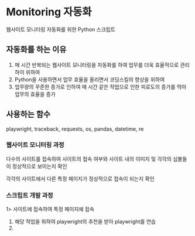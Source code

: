 # Monitoring 자동화

웹사이트 모니터링 자동화를 위한 Python 스크립트

## 자동화를 하는 이유

1. 매 시간 반복되는 웹사이트 모니터링을 자동화를 하여 업무를 더욱 효율적으로 관리하이 위하여
2. Python을 사용하면서 업무 효율을 올리면서 코딩스킬의 향상을 위하여
3. 업무량의 꾸준한 증가로 인하여 매 시간 같은 작업으로 인한 피로도의 증가를 막아 업무의 효율을 증가

## 사용하는 함수

playwright, traceback, requests, os, pandas, datetime, re


### 웹사이트 모니터링 과정

다수의 사이트를 접속하여 사이트의 접속 여부와 사이트 내의 이미지 및 각각의 심볼들이 정상적으로 보이는지 확인

각각의 사이트에서 다른 특정 페이지가 정상적으로 접속이 되는지 확인

### 스크립트 개발 과정

1> 사이트에 접속하여 특정 페이지에 접속
 1. 해당 작업을 위하여 playwright의 추천을 받아 playwright를 연습
 2. 
